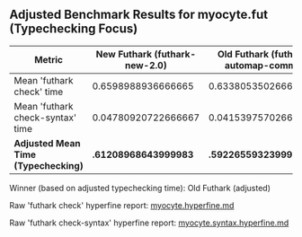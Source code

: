 ## Adjusted Benchmark Results for myocyte.fut (Typechecking Focus)

| Metric                             | New Futhark (futhark-new-2.0) | Old Futhark (futhark-automap-commit) | Unit |
|------------------------------------|---------------------------------|---------------------------------|------|
| Mean 'futhark check' time          | 0.6598988936666665           | 0.6338053502666666           | s    |
| Mean 'futhark check-syntax' time   | 0.04780920722666667        | 0.041539757026666665        | s    |
| **Adjusted Mean Time (Typechecking)** | **.61208968643999983**    | **.592265593239999935**    | s    |

Winner (based on adjusted typechecking time): Old Futhark (adjusted)

Raw 'futhark check' hyperfine report: [myocyte.hyperfine.md](./myocyte.check.hyperfine.md)

Raw 'futhark check-syntax' hyperfine report: [myocyte.syntax.hyperfine.md](./myocyte.syntax.hyperfine.md)
